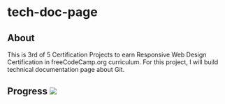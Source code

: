 # tech-doc-page
## About
This is 3rd of 5 Certification Projects to earn Responsive Web Design Certification in freeCodeCamp.org curriculum.
For this project, I will build technical documentation page about Git.

## Progress ![](https://geps.dev/progress/80?dangerColor=080&warningColor=080&successColor=080)
